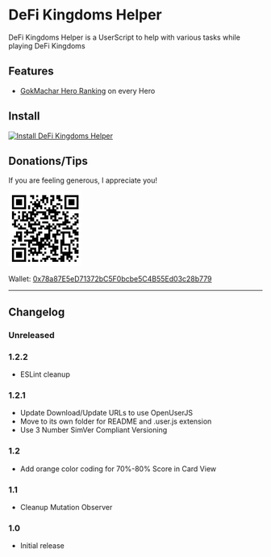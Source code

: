 # DeFi Kingdoms Helper
DeFi Kingdoms Helper is a UserScript to help with various tasks while playing DeFi Kingdoms

## Features
* [GokMachar Hero Ranking][gmhr] on every Hero


## Install
[![Install DeFi Kingdoms Helper][dfk_install_badge]][dfk_oujs_install]

## Donations/Tips
If you are feeling generous, I appreciate you!

[![0x78a87E5eD71372bC5F0bcbe5C4B55Ed03c28b779][wallet_qr_b779]][metamask_link]


Wallet: [0x78a87E5eD71372bC5F0bcbe5C4B55Ed03c28b779][metamask_link]

---
## Changelog
### Unreleased

### 1.2.2
* ESLint cleanup

### 1.2.1
* Update Download/Update URLs to use OpenUserJS
* Move to its own folder for README and .user.js extension
* Use 3 Number SimVer Compliant Versioning
### 1.2
* Add orange color coding for 70%-80% Score in Card View

### 1.1
* Cleanup Mutation Observer

### 1.0
* Initial release


[wallet_qr_b779]: https://github.com/dirtycajunrice/violentmonkey_scripts/blob/main/assets/images/wallet_qr_0x78a87E5eD71372bC5F0bcbe5C4B55Ed03c28b779.png?raw=true
[metamask_link]: https://metamask.app.link/send/0x78a87E5eD71372bC5F0bcbe5C4B55Ed03c28b779
[gmhr]: http://dfktavern.com/gokmachar-ranking
[dfk_oujs_install]: https://openuserjs.org/install/dirtycajunrice/DeFi_Kingdoms_Helper.user.js
[dfk_install_badge]: https://img.shields.io/badge/Install-DeFi%20Kingdoms%20Helper-blue?style=for-the-badge